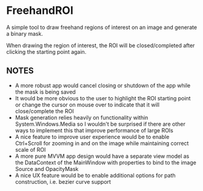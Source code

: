 # FreehandROI
A simple tool to draw freehand regions of interest on an image and generate a binary mask.

When drawing the region of interest, the ROI will be closed/completed after clicking the starting point again.

## NOTES
- A more robust app would cancel closing or shutdown of the app while the mask is being saved
- It would be more obvious to the user to highlight the ROI starting point or change the cursor on mouse over to indicate that it will close/complete the ROI
- Mask generation relies heavily on functionality within System.Windows.Media so I wouldn't be surprised if there are other ways to implement this that improve performance of large ROIs
- A nice feature to improve user experience would be to enable Ctrl+Scroll for zooming in and on the image while maintaining correct scale of ROI
- A more pure MVVM app design would have a separate view model as the DataContext of the MainWindow with properties
to bind to the image Source and OpacityMask
- A nice UX feature would be to enable additional options for path construction, i.e. bezier curve support
